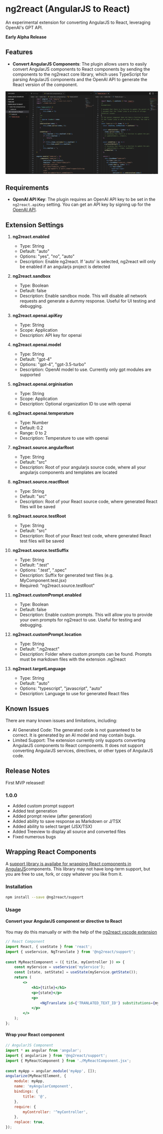 # ng2react (AngularJS to React)

An experimental extension for converting AngularJS to React, leveraging OpenAI's GPT API.

**Early Alpha Release**

## Features

- **Convert AngularJS Components**: The plugin allows users to easily convert AngularJS components to React components by sending the components to the ng2react core library, which uses TypeScript for parsing AngularJS components and the OpenAI API to generate the React version of the component.

![Component Conversion](images/todolist-conversion-example.png)

## Requirements

- **OpenAI API Key**: The plugin requires an OpenAI API key to be set in the `ng2react.apiKey` setting. You can get an API key by signing up for the [OpenAI API](https://beta.openai.com/).

## Extension Settings

1. **ng2react.enabled**
   - Type: String
   - Default: "auto"
   - Options: "yes", "no", "auto"
   - Description: Enable ng2react. If 'auto' is selected, ng2react will only be enabled if an angularjs project is detected

2. **ng2react.sandbox**
   - Type: Boolean
   - Default: false
   - Description: Enable sandbox mode. This will disable all network requests and generate a dummy response. Useful for UI testing and debugging.

3. **ng2react.openai.apiKey**
   - Type: String
   - Scope: Application
   - Description: API key for openai

4. **ng2react.openai.model**
   - Type: String
   - Default: "gpt-4"
   - Options: "gpt-4", "gpt-3.5-turbo"
   - Description: OpenAI model to use. Currently only gpt modules are supported

5. **ng2react.openai.orginisation**
   - Type: String
   - Scope: Application
   - Description: Optional organization ID to use with openai

6. **ng2react.openai.temperature**
   - Type: Number
   - Default: 0.2
   - Range: 0 to 2
   - Description: Temperature to use with openai

7. **ng2react.source.angularRoot**
   - Type: String
   - Default: "src"
   - Description: Root of your angularjs source code, where all your angularjs components and templates are located

8. **ng2react.source.reactRoot**
   - Type: String
   - Default: "src"
   - Description: Root of your React source code, where generated React files will be saved

9. **ng2react.source.testRoot**
   - Type: String
   - Default: "src"
   - Description: Root of your React test code, where generated React test files will be saved

10. **ng2react.source.testSuffix**
    - Type: String
    - Default: ".test"
    - Options: ".test", ".spec"
    - Description: Suffix for generated test files (e.g. MyComponent.test.jsx)
    - Required: "ng2react.source.testRoot"

11. **ng2react.customPrompt.enabled**
    - Type: Boolean
    - Default: false
    - Description: Enable custom prompts. This will allow you to provide your own prompts for ng2react to use. Useful for testing and debugging.

12. **ng2react.customPrompt.location**
    - Type: String
    - Default: ".ng2react"
    - Description: Folder where custom prompts can be found. Prompts must be markdown files with the extension .ng2react

13. **ng2react.targetLanguage**
    - Type: String
    - Default: "auto"
    - Options: "typescript", "javascript", "auto"
    - Description: Language to use for generated React files


## Known Issues

There are many known issues and limitations, including:

- AI Generated Code: The generated code is not guaranteed to be correct. It is generated by an AI model and may contain bugs.
- Limited Support: The extension currently only supports converting AngularJS components to React components. It does not support converting AngularJS services, directives, or other types of AngularJS code.

## Release Notes

First MVP released!

### 1.0.0

- Added custom prompt support
- Added test generation
- Added prompt review (after generation)
- Added ability to save response as Markdown or J/TSX
- Added ability to select target (JSX/TSX)
- Added Treeview to display all source and converted files
- Fixed numerous bugs

## Wrapping React Components

A [support library is availabe for wrapping React components in AngularJS](https://www.npmjs.com/package/@ng2react/support)components. This library may not have long-term support, but you are free to use, fork, or copy whatever you like from it.

### Installation

```bash
npm install --save @ng2react/support
```

### Usage

#### Convert your AngularJS component or directive to React

You may do this manually or with the help of the [ng2react vscode extension](https://marketplace.visualstudio.com/items?itemName=maxbilbow.ng2react-vscode)

```jsx
// React Component
import React, { useState } from 'react';
import { useService, NgTranslate } from '@ng2react/support';

const MyReactComponent = ({ title, myController }) => {
    const myService = useService('myService');
    const [state, setState] = useState(myService.getState());
    return (
        <>
            <h1>{title}</h1>
            <p>{state}</p>
            <p>
                <NgTranslate id={'TRANLATED_TEXT_ID'} substitutions={myController.getValue()} />
            </p>
        </>
    );
};
```

#### Wrap your React component

```js
// AngularJS Component
import * as angular from 'angular';
import { angularize } from '@ng2react/support';
import { MyReactComponent } from './MyReactComponent.jsx';

const myApp = angular.module('myApp', []);
angularize(MyReactElement, {
    module: myApp,
    name: 'myAngularComponent',
    bindings: {
        title: '@',
    },
    require: {
        myController: '^myController',
    },
    replace: true,
});
```
